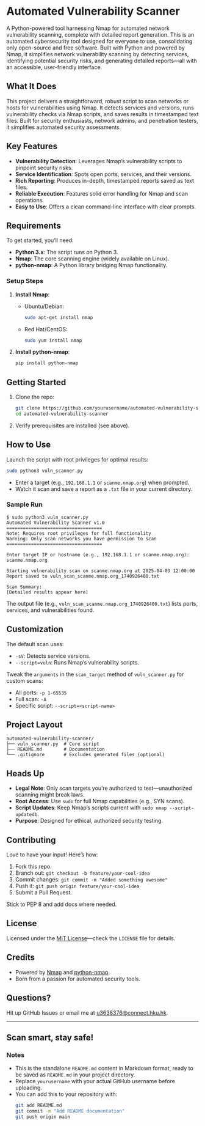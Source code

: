 # Automated Vulnerability Scanner


A Python-powered tool harnessing Nmap for automated network vulnerability scanning, complete with detailed report generation.
This is an automated cybersecurity tool designed for everyone to use, consolidating only open-source and free software. Built with Python and powered by Nmap, it simplifies network vulnerability scanning by detecting services, identifying potential security risks, and generating detailed reports—all with an accessible, user-friendly interface.

## What It Does

This project delivers a straightforward, robust script to scan networks or hosts for vulnerabilities using Nmap. It detects services and versions, runs vulnerability checks via Nmap scripts, and saves results in timestamped text files. Built for security enthusiasts, network admins, and penetration testers, it simplifies automated security assessments.

## Key Features

- **Vulnerability Detection**: Leverages Nmap’s vulnerability scripts to pinpoint security risks.
- **Service Identification**: Spots open ports, services, and their versions.
- **Rich Reporting**: Produces in-depth, timestamped reports saved as text files.
- **Reliable Execution**: Features solid error handling for Nmap and scan operations.
- **Easy to Use**: Offers a clean command-line interface with clear prompts.

## Requirements

To get started, you’ll need:

- **Python 3.x**: The script runs on Python 3.
- **Nmap**: The core scanning engine (widely available on Linux).
- **python-nmap**: A Python library bridging Nmap functionality.

### Setup Steps

1. **Install Nmap**:
   - Ubuntu/Debian:
     ```bash
     sudo apt-get install nmap
     ```
   - Red Hat/CentOS:
     ```bash
     sudo yum install nmap
     ```

2. **Install python-nmap**:
   ```bash
   pip install python-nmap
   ```

## Getting Started

1. Clone the repo:
   ```bash
   git clone https://github.com/yourusername/automated-vulnerability-scanner.git
   cd automated-vulnerability-scanner
   ```

2. Verify prerequisites are installed (see above).

## How to Use

Launch the script with root privileges for optimal results:

```bash
sudo python3 vuln_scanner.py
```

- Enter a target (e.g., `192.168.1.1` or `scanme.nmap.org`) when prompted.
- Watch it scan and save a report as a `.txt` file in your current directory.

### Sample Run
```
$ sudo python3 vuln_scanner.py
Automated Vulnerability Scanner v1.0
===================================
Note: Requires root privileges for full functionality
Warning: Only scan networks you have permission to scan
===================================

Enter target IP or hostname (e.g., 192.168.1.1 or scanme.nmap.org): scanme.nmap.org

Starting vulnerability scan on scanme.nmap.org at 2025-04-03 12:00:00
Report saved to vuln_scan_scanme.nmap.org_1740926400.txt

Scan Summary:
[Detailed results appear here]
```

The output file (e.g., `vuln_scan_scanme.nmap.org_1740926400.txt`) lists ports, services, and vulnerabilities found.

## Customization

The default scan uses:
- `-sV`: Detects service versions.
- `--script=vuln`: Runs Nmap’s vulnerability scripts.

Tweak the `arguments` in the `scan_target` method of `vuln_scanner.py` for custom scans:
- All ports: `-p 1-65535`
- Full scan: `-A`
- Specific script: `--script=<script-name>`

## Project Layout

```
automated-vulnerability-scanner/
├── vuln_scanner.py  # Core script
├── README.md        # Documentation
└── .gitignore       # Excludes generated files (optional)
```

## Heads Up

- **Legal Note**: Only scan targets you’re authorized to test—unauthorized scanning might break laws.
- **Root Access**: Use `sudo` for full Nmap capabilities (e.g., SYN scans).
- **Script Updates**: Keep Nmap’s scripts current with `sudo nmap --script-updatedb`.
- **Purpose**: Designed for ethical, authorized security testing.

## Contributing

Love to have your input! Here’s how:
1. Fork this repo.
2. Branch out: `git checkout -b feature/your-cool-idea`
3. Commit changes: `git commit -m "Added something awesome"`
4. Push it: `git push origin feature/your-cool-idea`
5. Submit a Pull Request.

Stick to PEP 8 and add docs where needed.

## License

Licensed under the [MIT License](LICENSE)—check the `LICENSE` file for details.

## Credits

- Powered by [Nmap](https://nmap.org/) and [python-nmap](https://pypi.org/project/python-nmap/).
- Born from a passion for automated security tools.

## Questions?

Hit up GitHub Issues or email me at [u3638376@connect.hku.hk](mailto:u3638376@connect.hku.hk).

---
Scan smart, stay safe!
---

### Notes
- This is the standalone `README.md` content in Markdown format, ready to be saved as `README.md` in your project directory.
- Replace `yourusername` with your actual GitHub username before uploading.
- You can add this to your repository with:
  ```bash
  git add README.md
  git commit -m "Add README documentation"
  git push origin main
  ```
